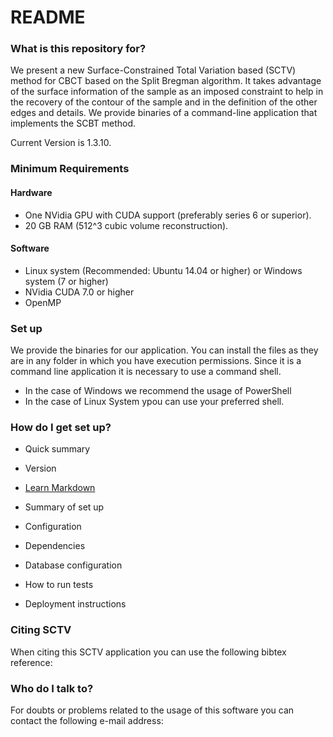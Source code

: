 # README #


### What is this repository for? ###
We present a new Surface-Constrained Total Variation based (SCTV) method for CBCT based on the Split Bregman algorithm. It takes advantage of the surface information of the sample as an imposed constraint to help in the recovery of the contour of the sample and in the definition of the other edges and details.
We provide binaries of a command-line application that implements the SCBT method. 


Current Version is 1.3.10. 


### Minimum Requirements ###

#### Hardware #####

* One NVidia GPU with CUDA support (preferably series 6 or superior).
* 20 GB RAM (512^3 cubic volume reconstruction).

#### Software ####

* Linux system (Recommended: Ubuntu 14.04 or higher) or Windows system  (7 or higher)
* NVidia CUDA 7.0 or higher
* OpenMP 

### Set up ###

We provide the binaries for our application. You can install the files as they are in any folder in which you have execution permissions. 
Since it is a command line application it is necessary to use a command shell. 

* In the case of Windows we recommend the usage of PowerShell
* In the case of Linux System ypou can use your preferred shell. 




### How do I get set up? ###

* Quick summary
* Version
* [Learn Markdown](https://bitbucket.org/tutorials/markdowndemo)



* Summary of set up
* Configuration
* Dependencies
* Database configuration
* How to run tests
* Deployment instructions

### Citing SCTV ###

When citing this SCTV application you can use the following bibtex reference: 


### Who do I talk to? ###

For doubts or problems related to the usage of this software you can contact the following e-mail address: